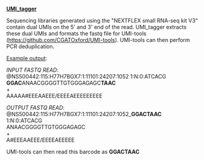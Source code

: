 <u>**UMI_tagger**</u>

Sequencing libraries generated using the "NEXTFLEX small RNA-seq kit V3" contain dual UMIs on the 5' and 3' end of the read.
UMI_tagger extracts these dual UMIs and formats the fastq file for UMI-tools (https://github.com/CGATOxford/UMI-tools).
UMI-tools can then perform PCR deduplication.


<ins>Example output</ins>:

_INPUT FASTQ READ_:<br />
@NS500442:115:H77H7BGX7:1:11101:24207:1052 1:N:0:ATCACG <br />
**GGAC**ANAACGGGGTTGTGGGAGAGC**TAAC** <br />
\+ <br />
AAAAA#EEEAAEEE/EEEEAEEEEEEEEE <br />

_OUTPUT FASTQ READ_:<br />
@NS500442:115:H77H7BGX7:1:11101:24207:1052_**GGACTAAC** 1:N:0:ATCACG <br />
ANAACGGGGTTGTGGGAGAGC <br />
\+<br />
A#EEEAAEEE/EEEEAEEEEE<br />


UMI-tools can then read this barcode as **GGACTAAC**
